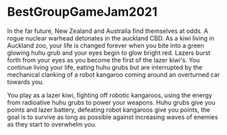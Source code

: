 # BestGroupGameJam2021

In the far future, New Zealand and Australia find themselves at odds. 
A rogue nuclear warhead detonates in the auckland CBD. 
As a kiwi living in Auckland zoo, your life is changed forever when you bite into a green glowing huhu grub and your eyes begin to glow bright red. 
Lazers burst forth from your eyes as you become the first of the lazer kiwi's. 
You continue living your life, eating huhu grubs but are interrupted by the mechanical clanking of a robot kangaroo coming around an overturned car towards you.


You play as a lazer kiwi, fighting off robotic kangaroos, using the energy from radioative huhu grubs to power your weapons.
Huhu grubs give you points and lazer battery, defeating robot kangaroos give you points, the goal is to survive as long as possible against increasing waves of enemies as they start to overwhelm you.
